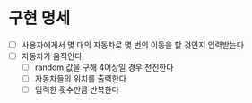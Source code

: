 # 구현 명세
- [ ] 사용자에게서 몇 대의 자동차로 몇 번의 이동을 할 것인지 입력받는다
- [ ] 자동차가 움직인다
  - [ ] random 값을 구해 4이상일 경우 전진한다
  - [ ] 자동차들의 위치를 출력한다
  - [ ] 입력한 횟수만큼 반복한다